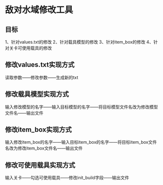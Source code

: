 # 敌对水域修改工具

## 目标
1、针对values.txt的修改
2、针对载具模型的修改
3、针对item_box的修改
4、针对关卡可使用载具的修改

## 修改values.txt实现方式
读取参数——修改参数——生成新的txt

## 修改载具模型实现方式
输入修改模型的名字——输入目标模型的名字——将目标模型文件名改为修改模型文件名——输出文件

## 修改item_box实现方式
输入修改item_box的名字——输入目标item_box的名字——将目标item_box文件名改为修改item_box文件名——输出文件

## 修改可使用载具实现方式
输入关卡——勾选可使用载具——修改init_build字段——输出文件